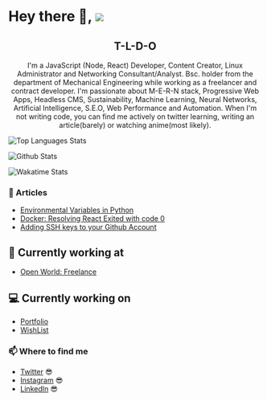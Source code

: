 # Hey there 👋, ![](https://komarev.com/ghpvc/?username=igmrrf&label=VIEWS)


<h2 align="center">T-L-D-O</h2>
<p align="center">I'm a JavaScript (Node, React) Developer, Content Creator, Linux Administrator and Networking Consultant/Analyst.
Bsc. holder from the department of Mechanical Engineering while working as a freelancer and contract developer.
I'm passionate about M-E-R-N stack, Progressive Web Apps, Headless CMS, Sustainability, Machine Learning, Neural Networks, Artificial Intelligence, S.E.O, Web Performance and Automation.
When I'm not writing code, you can find me actively on twitter learning, writing an article(barely) or watching anime(most likely).</p>

![Top Languages Stats](https://github-readme-stats.vercel.app/api/top-langs?username=igmrrf&layout=compact&theme=dark)

![Github Stats](https://github-readme-stats.vercel.app/api?username=igmrrf&show_icons=true&theme=dark&count_private=true)

![Wakatime Stats](https://github-readme-stats.vercel.app/api/wakatime?username=igmrrf)

### :rocket: Articles

- [Environmental Variables in Python](https://dev.to/igmrrf/environmental-variables-in-python-5a2k/)
- [Docker: Resolving React Exited with code 0](https://dev.to/igmrrf/docker-react-exited-with-code-0-398n)
- [Adding SSH keys to your Github Account](https://dev.to/igmrrf/adding-ssh-keys-to-your-github-account-1fp0)

## 💼 Currently working at

- [Open World: Freelance](https://igmrrf.com)

## 💻 Currently working on

- [Portfolio](https://igmrrf.com)
- [WishList](https://wishlist.netlify.app)

### 📫 Where to find me

- [Twitter](https://twitter.com/igmrrf) 😎
- [Instagram](https://instagram.com/igmrrf) 😎
- [LinkedIn](https://linkedin.com/in/igmrrf) 😎
